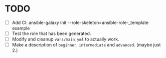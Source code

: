 # TODO

- [ ] Add CI: ansible-galaxy init --role-skeleton=ansible-role-_template example
- [ ] Test the role that has been generated.
- [ ] Modify and cleanup `vars/main.yml` to actually work.
- [ ] Make a description of `beginner`, `intermediate` and `advanced`. (maybe just 2.)
